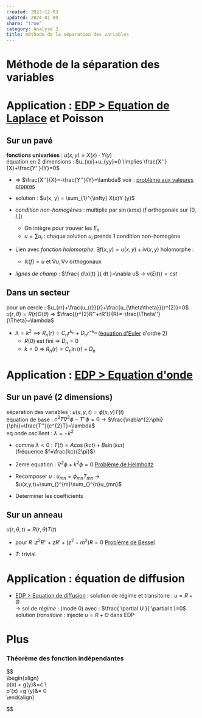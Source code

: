 ```yaml
---  
created: 2023-12-03  
updated: 2024-01-09  
share: "true"  
category: Analyse 3  
title: méthode de la séparation des variables  
---  
```

  
# Méthode de la séparation des variables  
# Application : [EDP > Equation de Laplace](EDP.md#equation-de-laplace) et Poisson  
## Sur un pavé  
**fonctions univariées** : $u(x,y)=X(x)\cdot Y(y)$  
équation en 2 dimensions : $u_{xx}+u_{yy}=0  \implies \frac{X''}{X}+\frac{Y''}{Y}=0$   
  
- ⇒ $\frac{X''}{X}=-\frac{Y''}{Y}=\lambda$ voir : [problème aux valeures propres](probl%C3%A8me%20aux%20valeures%20propres.md)  
  
- solution : $u(x, y) = \sum_{1}^{\infty} X(x)Y (y)$  
  
- *condition non-homogènes* : multiplie par $\sin(kmx)$ (f orthogonale sur $[0,L]$)  
	- On intègre pour trouver les $E_{n}$   
	- $u=\sum u_{i}$ : chaque solution $u_{i}$ prends 1 condition non-homogène  
  
- Lien avec *fonction holomorphe*: $\exists f(x,y)=u(x,y)+iv(x,y)$ holomorphe :  
	- $\mathbb{R}(f)=u$ et $\nabla u,\nabla v$ orthogonaux  
  
- *lignes de champ* : $\frac{ d\xi(t) }{ dt }=\nabla u$  → $v(\xi (t))=cst$  
## Dans un secteur  
pour un cercle : $u_{rr}+\frac{u_{r}}{r}+\frac{u_{\theta\theta}}{r^{2}}=0$  
$u(r,\theta)=R(r)\Theta(\theta)$ ⇒ $\frac{{r^{2}R''+rR'}}{R}=-\frac{\Theta''}{\Theta}=\lambda$  
  
- $\lambda=k^{2} \implies R_{n}(r)=C_{n}r^{k_{n}}+D_{n}r^{-k_{n}}$ ([équation d'Euler](%C3%A9quation%20d'Euler.md) d'ordre 2)  
	- $R(0)$ est fini ⇒ $D_{n}=0$  
	- $k=0$ ⇒ $R_{n}(r)=C_{n}\ln(r)+D_{n}$  
  
# Application : [EDP > Equation d'onde](EDP.md#equation-donde)  
## Sur un pavé (2 dimensions)  
séparation des variables : $u(x,y,t)=\phi(x,y)T(t)$  
équation de base : $c^{2}T\nabla^{2}\phi-T''\phi=0$ → $\frac{\nabla^{2}\phi}{\phi}=\frac{T''}{c^{2}T}=\lambda$  
eq onde oscillent : $\lambda=-k^{2}$  
  
- comme $\lambda<0$ : $T(t)=A\cos(kct)+B\sin(kct)$  
	(fréquence  $f=\frac{kc}{2\pi}$)  
  
- 2eme equation : $\nabla^{2} \phi+k^{2}\phi=0$ [Problème de Helmholtz](Probl%C3%A8me%20de%20Helmholtz.md)  
  
- Recomposer $u$ : $u_{mn}=\phi_{mn}T_{mn}$ → $u(x,y,t)=\sum_{}^{m}\sum_{}^{n}u_{mn}$  
  
- Determiner les coefficients  
## Sur un anneau  
$u(r,\theta,t)=R(r,\theta)T(t)$  
  
- pour $R$ :$z^{2}R''+zR' +(z^{2} -m^{2})R=0$ [Problème de Bessel](Probl%C3%A8me%20de%20Bessel.md)  
  
- $T$: trivial  
# Application : équation de diffusion  
  
- [EDP > Equation de diffusion](EDP.md#equation-de-diffusion) : solution de régime et transitoire : $u=R+\Theta$  
	→ sol de *régime* : (mode $0$) avec : $\frac{ \partial U }{ \partial t }=0$  
	solution *transitoire* : injecte $u=R+\Theta$ dans EDP  
  
# Plus  
### Théorème des fonction indépendantes  
  
  
$$  
\begin{align}  
p(x) + g(y)&=c \\  
p'(x) =g'(y)&= 0  
\end{align}  
  
  
$$  
